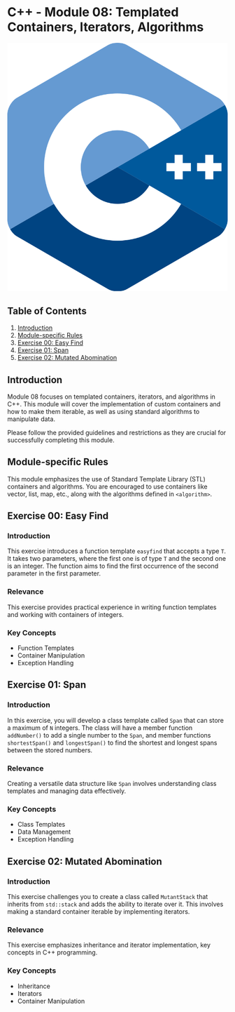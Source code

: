# C++ - Module 08: Templated Containers, Iterators, Algorithms

![C++ Logo](cpp_logo.png)

## Table of Contents

1. [Introduction](#introduction)
2. [Module-specific Rules](#module-specific-rules)
3. [Exercise 00: Easy Find](#exercise-00-easy-find)
4. [Exercise 01: Span](#exercise-01-span)
5. [Exercise 02: Mutated Abomination](#exercise-02-mutated-abomination)

## Introduction

Module 08 focuses on templated containers, iterators, and algorithms in C++. This module will cover the implementation of custom containers and how to make them iterable, as well as using standard algorithms to manipulate data.

Please follow the provided guidelines and restrictions as they are crucial for successfully completing this module.

## Module-specific Rules

This module emphasizes the use of Standard Template Library (STL) containers and algorithms. You are encouraged to use containers like vector, list, map, etc., along with the algorithms defined in `<algorithm>`.

## Exercise 00: Easy Find

### Introduction

This exercise introduces a function template `easyfind` that accepts a type `T`. It takes two parameters, where the first one is of type `T` and the second one is an integer. The function aims to find the first occurrence of the second parameter in the first parameter.

### Relevance

This exercise provides practical experience in writing function templates and working with containers of integers.

### Key Concepts

- Function Templates
- Container Manipulation
- Exception Handling

## Exercise 01: Span

### Introduction

In this exercise, you will develop a class template called `Span` that can store a maximum of `N` integers. The class will have a member function `addNumber()` to add a single number to the `Span`, and member functions `shortestSpan()` and `longestSpan()` to find the shortest and longest spans between the stored numbers.

### Relevance

Creating a versatile data structure like `Span` involves understanding class templates and managing data effectively.

### Key Concepts

- Class Templates
- Data Management
- Exception Handling

## Exercise 02: Mutated Abomination

### Introduction

This exercise challenges you to create a class called `MutantStack` that inherits from `std::stack` and adds the ability to iterate over it. This involves making a standard container iterable by implementing iterators.

### Relevance

This exercise emphasizes inheritance and iterator implementation, key concepts in C++ programming.

### Key Concepts

- Inheritance
- Iterators
- Container Manipulation
